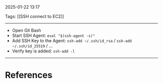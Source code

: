 2025-01-22 13:17

Tags: [[SSH connect to EC2]] 

---

- Open Git Bash
- Start SSH Agent: `eval "$(ssh-agent -s)"`
- Add SSH Key to the Agent: `ssh-add ~/.ssh/id_rsa` / `ssh-add ~/.ssh/id_25519` / ...
- Verify key is added: `ssh-add -l`

---
# References